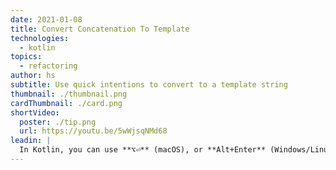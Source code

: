```yaml
---
date: 2021-01-08
title: Convert Concatenation To Template
technologies:
  - kotlin
topics:
  - refactoring
author: hs
subtitle: Use quick intentions to convert to a template string
thumbnail: ./thumbnail.png
cardThumbnail: ./card.png
shortVideo:
  poster: ./tip.png
  url: https://youtu.be/5wWjsqNMd68
leadin: |
  In Kotlin, you can use **⌥⏎** (macOS), or **Alt+Enter** (Windows/Linux), to convert a string concatenation expression into a template string. The result is much cleaner without the '+' operator.
---
```


